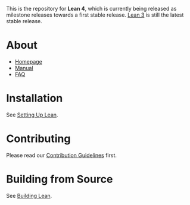 This is the repository for **Lean 4**, which is currently being released as milestone releases towards a first stable release.
[Lean 3](https://github.com/leanprover/lean) is still the latest stable release.

# About

- [Homepage](https://leanprover.github.io)
- [Manual](https://leanprover.github.io/lean4/doc/)
- [FAQ](https://leanprover.github.io/lean4/doc/faq.html)

# Installation

See [Setting Up Lean](https://leanprover.github.io/lean4/doc/setup.html).

# Contributing

Please read our [Contribution Guidelines](CONTRIBUTING.md) first.

# Building from Source

See [Building Lean](https://leanprover.github.io/lean4/doc/make/index.html).
